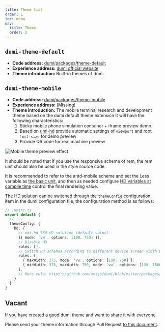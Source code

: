 ```yaml
---
title: Theme list
order: 1
toc: menu
nav:
  title: Theme
  order: 2
---
```


## `dumi-theme-default`

- **Code address:** [dumi/packages/theme-default](https://github.com/umijs/dumi/tree/master/packages/theme-default)
- **Experience address:** [dumi official website](https://d.umijs.org)
- **Theme introduction:** Built-in themes of dumi

## `dumi-theme-mobile`

- **Code address:** [dumi/packages/theme-mobile](https://github.com/umijs/dumi/tree/master/packages/theme-mobile)
- **Experience address:** (Missing)
- **Theme introduction:** The mobile terminal research and development theme based on the dumi default theme extension
It will have the following characteristics:
  1. Sticky mobile phone simulation container + iframe preview demo
  2. Based on [umi-hd](https://github.com/umijs/umi-hd) provide automatic settings of `viewport` and root `font-size` for demo preview
  3. Provide QR code for real machine preview

<img style="border: 1px solid #eee;" src="https://gw.alipayobjects.com/zos/bmw-prod/acb29a94-6200-4798-82eb-190177fa841c/kezwf18r_w2556_h1396.jpeg" alt="Mobile theme preview effect" />

It should be noted that if you use the responsive scheme of rem, the rem unit should also be used in the style source code.

It is recommended to refer to the antd-mobile scheme and set the Less variable as [the basic unit](https://github.com/ant-design/ant-design-mobile/blob/next/packages/antd-mobile-styles/src/base/variables.less#L4), and then as needed configure [HD variables at compile time](https://github.com/ant-design/ant-design-mobile/blob/next/config/config.ts#L96) control the final rendering value.

The HD solution can be switched through the `themeConfig` configuration item in the dumi configuration file, the configuration method is as follows:

```ts
// .umirc.ts
export default {
  // ...
  themeConfig: {
    hd: {
      // umi-hd 750 HD solution (default value)
      [{ mode: 'vw', options: [100, 750] }],
      // Disable HD
      rules: [],
      // Switch HD schemes according to different device screen width breakpoints
      rules: [
        { maxWidth: 375, mode: 'vw', options: [100, 750] },
        { minWidth: 376, maxWidth: 750, mode: 'vw', options: [100, 1500] },
      ],
      // More rule: https://github.com/umijs/dumi/blob/master/packages/theme-mobile/src/typings/config.d.ts#L7
    }
  }
}
```

## Vacant

If you have created a good dumi theme and want to share it with everyone.

Please send your theme information through Pull Request [to this document](https://github.com/umijs/dumi/edit/master/docs/theme/index.md).
